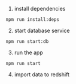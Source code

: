 1. install dependencies

```
npm run install:deps
```

2. start database service

```
npm run start:db
```

3. run the app

```
npm run start
```

4. import data to redshift

```

```
